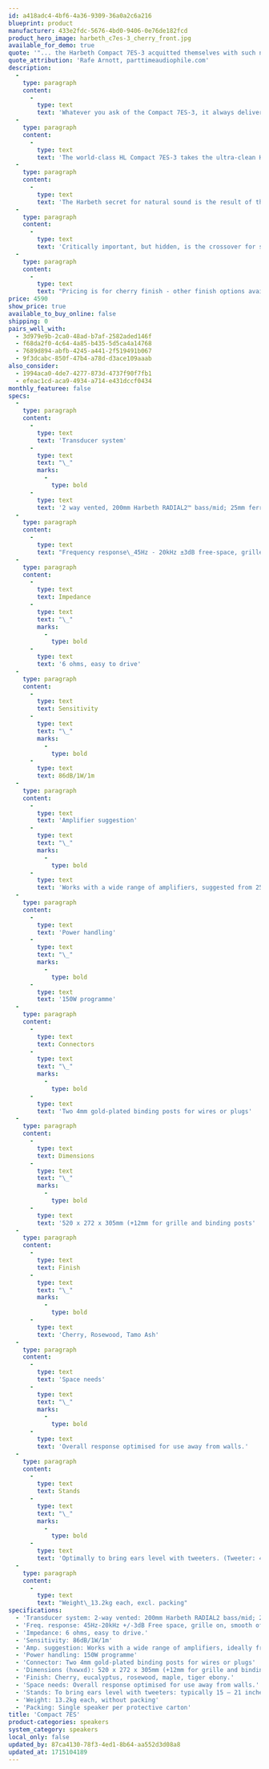 ```yaml
---
id: a418adc4-4bf6-4a36-9309-36a0a2c6a216
blueprint: product
manufacturer: 433e2fdc-5676-4bd0-9406-0e76de182fcd
product_hero_image: harbeth_c7es-3_cherry_front.jpg
available_for_demo: true
quote: '"... the Harbeth Compact 7ES-3 acquitted themselves with such nimbleness, musicality, excellent 3D sound-staging, honest translating abilities, and timbral accuracy that there was no way I couldn’t award them an Editor’s Choice Award."'
quote_attribution: 'Rafe Arnott, parttimeaudiophile.com'
description:
  -
    type: paragraph
    content:
      -
        type: text
        text: 'Whatever you ask of the Compact 7ES-3, it always delivers: perfectly. The clarity is spellbinding and brings the ‘magic carpet ride’ experience to the listening room in a medium-sized enclosure.'
  -
    type: paragraph
    content:
      -
        type: text
        text: 'The world-class HL Compact 7ES-3 takes the ultra-clean Harbeth-exclusive RADIAL2 cone technology to another performance level. This medium-sized loudspeaker combines natural sound with a flair for reproducing any and every type of music.'
  -
    type: paragraph
    content:
      -
        type: text
        text: 'The Harbeth secret for natural sound is the result of the meticulous attention to detail.'
  -
    type: paragraph
    content:
      -
        type: text
        text: 'Critically important, but hidden, is the crossover for seamless integration of the drive units across a wider horizontal and vertical arc meaning that the Compact 7ES-3 is far less critical of stand height than many speakers of this size.'
  -
    type: paragraph
    content:
      -
        type: text
        text: "Pricing is for cherry finish - other finish options available for an additional upcharge.\_\_"
price: 4590
show_price: true
available_to_buy_online: false
shipping: 0
pairs_well_with:
  - 3d979e9b-2ca0-48ad-b7af-2582aded146f
  - f68da2f0-4c64-4a85-b435-5d5ca4a14768
  - 7689d894-abfb-4245-a441-2f519491b067
  - 9f3dcabc-850f-47b4-a78d-d3ace109aaab
also_consider:
  - 1994aca0-4de7-4277-873d-4737f90f7fb1
  - efeac1cd-aca9-4934-a714-e431dccf0434
monthly_featuree: false
specs:
  -
    type: paragraph
    content:
      -
        type: text
        text: 'Transducer system'
      -
        type: text
        text: "\_"
        marks:
          -
            type: bold
      -
        type: text
        text: '2 way vented, 200mm Harbeth RADIAL2™ bass/mid; 25mm ferro-cooled tweeter'
  -
    type: paragraph
    content:
      -
        type: text
        text: "Frequency response\_45Hz - 20kHz ±3dB free-space, grille on, smooth off-axis response"
  -
    type: paragraph
    content:
      -
        type: text
        text: Impedance
      -
        type: text
        text: "\_"
        marks:
          -
            type: bold
      -
        type: text
        text: '6 ohms, easy to drive'
  -
    type: paragraph
    content:
      -
        type: text
        text: Sensitivity
      -
        type: text
        text: "\_"
        marks:
          -
            type: bold
      -
        type: text
        text: 86dB/1W/1m
  -
    type: paragraph
    content:
      -
        type: text
        text: 'Amplifier suggestion'
      -
        type: text
        text: "\_"
        marks:
          -
            type: bold
      -
        type: text
        text: 'Works with a wide range of amplifiers, suggested from 25W/channel'
  -
    type: paragraph
    content:
      -
        type: text
        text: 'Power handling'
      -
        type: text
        text: "\_"
        marks:
          -
            type: bold
      -
        type: text
        text: '150W programme'
  -
    type: paragraph
    content:
      -
        type: text
        text: Connectors
      -
        type: text
        text: "\_"
        marks:
          -
            type: bold
      -
        type: text
        text: 'Two 4mm gold-plated binding posts for wires or plugs'
  -
    type: paragraph
    content:
      -
        type: text
        text: Dimensions
      -
        type: text
        text: "\_"
        marks:
          -
            type: bold
      -
        type: text
        text: '520 x 272 x 305mm (+12mm for grille and binding posts'
  -
    type: paragraph
    content:
      -
        type: text
        text: Finish
      -
        type: text
        text: "\_"
        marks:
          -
            type: bold
      -
        type: text
        text: 'Cherry, Rosewood, Tamo Ash'
  -
    type: paragraph
    content:
      -
        type: text
        text: 'Space needs'
      -
        type: text
        text: "\_"
        marks:
          -
            type: bold
      -
        type: text
        text: 'Overall response optimised for use away from walls.'
  -
    type: paragraph
    content:
      -
        type: text
        text: Stands
      -
        type: text
        text: "\_"
        marks:
          -
            type: bold
      -
        type: text
        text: 'Optimally to bring ears level with tweeters. (Tweeter: 440mm up from cabinet base)'
  -
    type: paragraph
    content:
      -
        type: text
        text: "Weight\_13.2kg each, excl. packing"
specifications:
  - 'Transducer system: 2-way vented: 200mm Harbeth RADIAL2 bass/mid; 25mm Ferro-cooled dome tweeter with HexGrille'
  - 'Freq. response: 45Hz-20kHz +/-3dB Free space, grille on, smooth off-axis response'
  - 'Impedance: 6 ohms, easy to drive.'
  - 'Sensitivity: 86dB/1W/1m'
  - 'Amp. suggestion: Works with a wide range of amplifiers, ideally from 25W/channel.'
  - 'Power handling: 150W programme'
  - 'Connector: Two 4mm gold-plated binding posts for wires or plugs'
  - 'Dimensions (hxwxd): 520 x 272 x 305mm (+12mm for grille and binding posts)'
  - 'Finish: Cherry, eucalyptus, rosewood, maple, tiger ebony.'
  - 'Space needs: Overall response optimised for use away from walls.'
  - 'Stands: To bring ears level with tweeters: typically 15 – 21 inches. (Tweeter: 440mm up from cabinet base)'
  - 'Weight: 13.2kg each, without packing'
  - 'Packing: Single speaker per protective carton'
title: 'Compact 7ES'
product-categories: speakers
system_category: speakers
local_only: false
updated_by: 87ca4130-78f3-4ed1-8b64-aa552d3d08a8
updated_at: 1715104189
---
```

